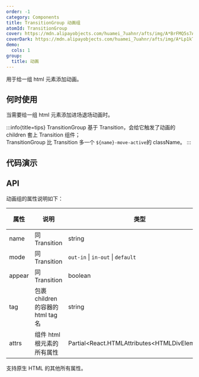 ```yaml
---
order: -1
category: Components
title: TransitionGroup 动画组
atomId: TransitionGroup
cover: https://mdn.alipayobjects.com/huamei_7uahnr/afts/img/A*BrFMQ5s7AAQAAAAAAAAAAAAADrJ8AQ/original
coverDark: https://mdn.alipayobjects.com/huamei_7uahnr/afts/img/A*Lp1kTYmSsgoAAAAAAAAAAAAADrJ8AQ/original
demo:
  cols: 1
group:
  title: 动画
---
```


用于给一组 html 元素添加动画。

## 何时使用

当需要给一组 html 元素添加进场退场动画时。

:::info{title=tips}
TransitionGroup 基于 Transition，会给它触发了动画的 children 套上 Transition 组件；  
TransitionGroup 比 Transition 多一个 `${name}-move-active`的 className。
:::

## 代码演示

<!-- prettier-ignore -->
<code src="./demo/list.tsx"></code>
<code src="./demo/shuffle.tsx"></code>
<code src="./demo/mixed.tsx"></code>
<code src="./demo/flip.tsx"></code>
<code src="./demo/all.tsx"></code>

## API

动画组的属性说明如下：

| 属性   | 说明                               | 类型                                            | 默认值    | 版本 |
| ------ | ---------------------------------- | ----------------------------------------------- | --------- | ---- |
| name   | 同 Transition                      | string                                          |           |      |
| mode   | 同 Transition                      | `out-in` \| `in-out` \| `default`               | `default` |      |
| appear | 同 Transition                      | boolean                                         | false     |      |
| tag    | 包裹 children 的容器的 html tag 名 | string                                          | `div`     |      |
| attrs  | 组件 html 根元素的所有属性         | Partial\<React.HTMLAttributes\<HTMLDivElement>> | --        | --   |

支持原生 HTML 的其他所有属性。
